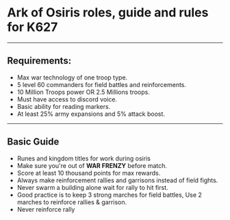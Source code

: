 # Ark of Osiris roles, guide and rules for K627

---

## Requirements:

- Max war technology of one troop type.
- 5 level 60 commanders for field battles and reinforcements.
- 10 Million Troops power OR 2.5 Millions troops.
- Must have access to discord voice.
- Basic ability for reading markers.
- At least 25% army expansions and 5% attack boost.

---

## Basic Guide

- Runes and kingdom titles for work during osiris
- Make sure you're out of <b>WAR FRENZY</b> before match.
- Score at least 10 thousand points for max rewards.
- Always make reinforcement rallies and garrisons instead of field fights.
- Never swarm a building alone wait for rally to hit first.
- Good practice is to keep 3 strong marches for field battles, Use 2 marches to reinforce rallies & garrison.
- Never reinforce rally
